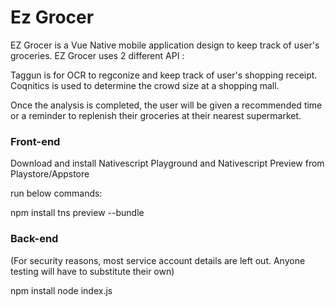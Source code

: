 # Ez Grocer

EZ Grocer is a Vue Native mobile application design to keep track of user's groceries. EZ Grocer uses 2 different API : 


Taggun is for OCR to regconize and keep track of user's shopping receipt. 
Coqnitics is used to determine the crowd size at a shopping mall.

Once the analysis is completed, the user will be given a recommended time or a reminder to replenish their groceries at their nearest supermarket.

### Front-end 

Download and install Nativescript Playground and Nativescript Preview from Playstore/Appstore

run below commands:

npm install
tns preview --bundle

### Back-end

(For security reasons, most service account details are left out. Anyone testing will have to substitute their own)

npm install
node index.js
